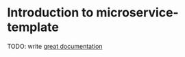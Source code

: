 # Introduction to microservice-template

TODO: write [great documentation](http://jacobian.org/writing/what-to-write/)
